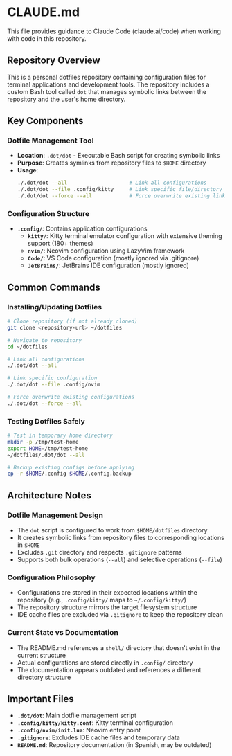 # CLAUDE.md

This file provides guidance to Claude Code (claude.ai/code) when working with code in this repository.

## Repository Overview

This is a personal dotfiles repository containing configuration files for terminal applications and development tools. The repository includes a custom Bash tool called `dot` that manages symbolic links between the repository and the user's home directory.

## Key Components

### Dotfile Management Tool
- **Location**: `.dot/dot` - Executable Bash script for creating symbolic links
- **Purpose**: Creates symlinks from repository files to `$HOME` directory
- **Usage**: 
  ```bash
  ./.dot/dot --all                    # Link all configurations
  ./.dot/dot --file .config/kitty     # Link specific file/directory
  ./.dot/dot --force --all            # Force overwrite existing links
  ```

### Configuration Structure
- **`.config/`**: Contains application configurations
  - **`kitty/`**: Kitty terminal emulator configuration with extensive theming support (180+ themes)
  - **`nvim/`**: Neovim configuration using LazyVim framework
  - **`Code/`**: VS Code configuration (mostly ignored via .gitignore)
  - **`JetBrains/`**: JetBrains IDE configuration (mostly ignored)

## Common Commands

### Installing/Updating Dotfiles
```bash
# Clone repository (if not already cloned)
git clone <repository-url> ~/dotfiles

# Navigate to repository
cd ~/dotfiles

# Link all configurations
./.dot/dot --all

# Link specific configuration
./.dot/dot --file .config/nvim

# Force overwrite existing configurations
./.dot/dot --force --all
```

### Testing Dotfiles Safely
```bash
# Test in temporary home directory
mkdir -p /tmp/test-home
export HOME=/tmp/test-home
~/dotfiles/.dot/dot --all

# Backup existing configs before applying
cp -r $HOME/.config $HOME/.config.backup
```

## Architecture Notes

### Dotfile Management Design
- The `dot` script is configured to work from `$HOME/dotfiles` directory
- It creates symbolic links from repository files to corresponding locations in `$HOME`
- Excludes `.git` directory and respects `.gitignore` patterns
- Supports both bulk operations (`--all`) and selective operations (`--file`)

### Configuration Philosophy
- Configurations are stored in their expected locations within the repository (e.g., `.config/kitty/` maps to `~/.config/kitty/`)
- The repository structure mirrors the target filesystem structure
- IDE cache files are excluded via `.gitignore` to keep the repository clean

### Current State vs Documentation
- The README.md references a `shell/` directory that doesn't exist in the current structure
- Actual configurations are stored directly in `.config/` directory
- The documentation appears outdated and references a different directory structure

## Important Files

- **`.dot/dot`**: Main dotfile management script
- **`.config/kitty/kitty.conf`**: Kitty terminal configuration
- **`.config/nvim/init.lua`**: Neovim entry point
- **`.gitignore`**: Excludes IDE cache files and temporary data
- **`README.md`**: Repository documentation (in Spanish, may be outdated)
